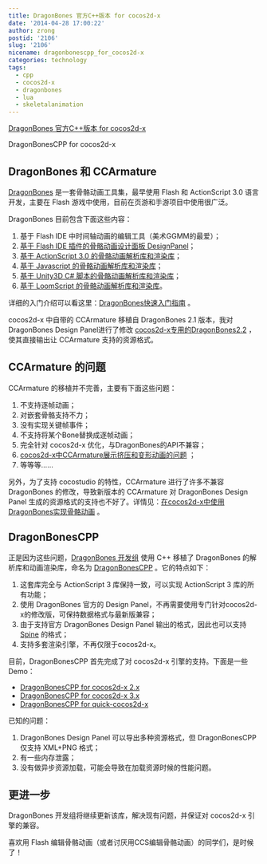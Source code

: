 ```yaml
---
title: DragonBones 官方C++版本 for cocos2d-x
date: '2014-04-28 17:00:22'
author: zrong
postid: '2106'
slug: '2106'
nicename: dragonbonescpp_for_cocos2d-x
categories: technology
tags:
  - cpp
  - cocos2d-x
  - dragonbones
  - lua
  - skeletalanimation
---
```


[DragonBones 官方C++版本 for cocos2d-x](http://blog.zengrong.net/post/2106.html)

DragonBonesCPP for cocos2d-x

## DragonBones 和 CCArmature

[DragonBones][1] 是一套骨骼动画工具集，最早使用 Flash 和 ActionScript 3.0 语言开发，主要在 Flash 游戏中使用，目前在页游和手游项目中使用很广泛。

DragonBones 目前包含下面这些内容：

1. 基于 Flash IDE 中时间轴动画的编辑工具（美术GGMM的最爱）；
2. [基于 Flash IDE 插件的骨骼动画设计面板 DesignPanel][13]；
3. [基于 ActionScript 3.0 的骨骼动画解析库和渲染库][12]；
4. [基于 Javascript 的骨骼动画解析库和渲染库][15]；
5. [基于 Unity3D C# 脚本的骨骼动画解析库和渲染库][16]；
6. [基于 LoomScript 的骨骼动画解析库和渲染库][14]。

详细的入门介绍可以看这里：<!--more-->[DragonBones快速入门指南][3] 。

cocos2d-x 中自带的 CCArmature 移植自 DragonBones 2.1 版本，我对 DragonBones Design Panel进行了修改 [cocos2d-x专用的DragonBones2.2][4] ，使其直接输出让 CCArmature 支持的资源格式。

## CCArmature 的问题

CCArmature 的移植并不完善，主要有下面这些问题：

1. 不支持逐帧动画；
2. 对嵌套骨骼支持不力；
3. 没有实现关键帧事件；
4. 不支持将某个Bone替换成逐帧动画；
5. 完全针对 cocos2d-x 优化，与DragonBones的API不兼容；
6. [cocos2d-x中CCArmature展示挤压和变形动画的问题][5] ；
7. 等等等…… 

另外，为了支持 cocostudio 的特性，CCArmature 进行了许多不兼容 DragonBones 的修改，导致新版本的 CCArmature 对 DragonBones Design Panel 生成的资源格式的支持也不好了。详情见：[在cocos2d-x中使用DragonBones实现骨骼动画][2] 。

## DragonBonesCPP

正是因为这些问题，[DragonBones 开发组][10] 使用 C++ 移植了 DragonBones 的解析库和动画渲染库，命名为 [DragonBonesCPP][6] 。它的特点如下：

1. 这套库完全与 ActionScript 3 库保持一致，可以实现 ActionScript 3 库的所有功能；
2. 使用 DragonBones 官方的 Design Panel，不再需要使用专门针对cocos2d-x的修改版，可保持数据格式与最新版兼容；
3. 由于支持官方 DragonBones Design Panel 输出的格式，因此也可以支持 [Spine][11] 的格式；
3. 支持多套渲染引擎，不再仅限于cocos2d-x。

目前，DragonBonesCPP 首先完成了对 cocos2d-x 引擎的支持。下面是一些Demo：

* [DragonBonesCPP for cocos2d-x 2.x][7]
* [DragonBonesCPP for cocos2d-x 3.x][8]
* [DragonBonesCPP for quick-cocos2d-x][9]

已知的问题：

1. DragonBones Design Panel 可以导出多种资源格式，但 DragonBonesCPP 仅支持 XML+PNG 格式；
2. 有一些内存泄露；
3. 没有做异步资源加载，可能会导致在加载资源时候的性能问题。

## 更进一步

DragonBones 开发组将继续更新该库，解决现有问题，并保证对 cocos2d-x 引擎的兼容。

喜欢用 Flash 编辑骨骼动画（或者讨厌用CCS编辑骨骼动画）的同学们，是时候了！

[1]: http://dragonbones.github.io/
[2]: http://blog.zengrong.net/post/1911.html
[3]: http://dragonbones.github.io/DBGettingStarted_V2.0_cn.html
[4]: http://blog.zengrong.net/post/1915.html
[5]: http://blog.zengrong.net/post/1922.html
[6]: https://github.com/DragonBones/DragonBonesCPP
[7]: https://github.com/DragonBones/DragonBonesCPP/tree/dev/demos/cocos2d-x-2.x
[8]: https://github.com/DragonBones/DragonBonesCPP/tree/dev/demos/cocos2d-x-3.x
[9]: https://github.com/zrong/quick-cocos2d-x/tree/zrong/samples/dragonbones
[10]: https://github.com/DragonBones
[11]: http://esotericsoftware.com/
[12]: https://github.com/DragonBones/DragonBonesAS
[13]: https://github.com/DragonBones/SkeletonAnimationDesignPanel
[14]: https://github.com/DragonBones/DragonBonesLoomScript
[15]: https://github.com/DragonBones/SkeletonAnimationLibraryJS
[16]: https://github.com/DragonBones/DragonBonesUnity
